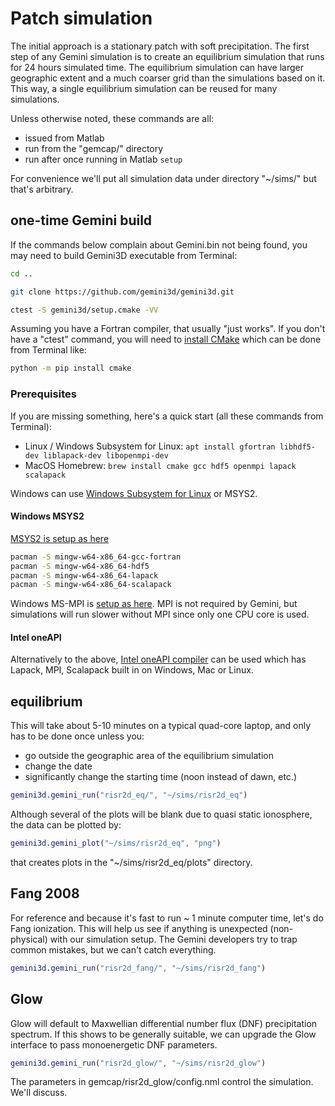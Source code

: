 # Patch simulation

The initial approach is a stationary patch with soft precipitation.
The first step of any Gemini simulation is to create an equilibrium simulation that runs for 24 hours simulated time.
The equilibrium simulation can have larger geographic extent and a much coarser grid than the simulations based on it.
This way, a single equilibrium simulation can be reused for many simulations.

Unless otherwise noted, these commands are all:

* issued from Matlab
* run from the "gemcap/" directory
* run after once running in Matlab `setup`

For convenience we'll put all simulation data under directory "~/sims/" but that's arbitrary.

## one-time Gemini build

If the commands below complain about Gemini.bin not being found, you may need to build Gemini3D executable from Terminal:

```sh
cd ..

git clone https://github.com/gemini3d/gemini3d.git

ctest -S gemini3d/setup.cmake -VV
```

Assuming you have a Fortran compiler, that usually "just works".
If you don't have a "ctest" command, you will need to
[install CMake](https://cmake.org/download/)
which can be done from Terminal like:

```sh
python -m pip install cmake
```

### Prerequisites

If you are missing something, here's a quick start (all these commands from Terminal):

* Linux / Windows Subsystem for Linux: `apt install gfortran libhdf5-dev liblapack-dev libopenmpi-dev`
* MacOS Homebrew: `brew install cmake gcc hdf5 openmpi lapack scalapack`

Windows can use
[Windows Subsystem for Linux](https://docs.microsoft.com/en-us/windows/wsl/install-win10)
or MSYS2.

#### Windows MSYS2

[MSYS2 is setup as here](https://www.scivision.dev/install-msys2-windows/)

```sh
pacman -S mingw-w64-x86_64-gcc-fortran
pacman -S mingw-w64-x86_64-hdf5
pacman -S mingw-w64-x86_64-lapack
pacman -S mingw-w64-x86_64-scalapack
```

Windows MS-MPI is [setup as here](https://www.scivision.dev/windows-mpi-msys2/).
MPI is not required by Gemini, but simulations will run slower without MPI since only one CPU core is used.

#### Intel oneAPI

Alternatively to the above,
[Intel oneAPI compiler](https://www.scivision.dev/intel-oneapi-fortran-install/)
can be used which has Lapack, MPI, Scalapack built in on Windows, Mac or Linux.

## equilibrium

This will take about 5-10 minutes on a typical quad-core laptop, and only has to be done once unless you:

* go outside the geographic area of the equilibrium simulation
* change the date
* significantly change the starting time (noon instead of dawn, etc.)

```matlab
gemini3d.gemini_run("risr2d_eq/", "~/sims/risr2d_eq")
```

Although several of the plots will be blank due to quasi static ionosphere, the data can be plotted by:

```matlab
gemini3d.gemini_plot("~/sims/risr2d_eq", "png")
```

that creates plots in the "~/sims/risr2d_eq/plots" directory.

## Fang 2008

For reference and because it's fast to run ~ 1 minute computer time, let's do Fang ionization.
This will help us see if anything is unexpected (non-physical) with our simulation setup.
The Gemini developers try to trap common mistakes, but we can't catch everything.

```matlab
gemini3d.gemini_run("risr2d_fang/", "~/sims/risr2d_fang")
```

## Glow

Glow will default to Maxwellian differential number flux (DNF) precipitation spectrum.
If this shows to be generally suitable, we can upgrade the Glow interface to pass monoenergetic DNF parameters.

```matlab
gemini3d.gemini_run("risr2d_glow/", "~/sims/risr2d_glow")
```

The parameters in gemcap/risr2d_glow/config.nml control the simulation. We'll discuss.
